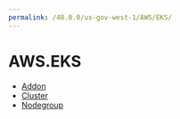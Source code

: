 ```yaml
---
permalink: /48.0.0/us-gov-west-1/AWS/EKS/
---
```


# AWS.EKS



* [Addon](Addon.md)
* [Cluster](Cluster.md)
* [Nodegroup](Nodegroup.md)